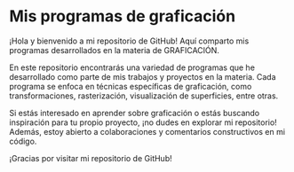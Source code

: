 # Mis programas de graficación
¡Hola y bienvenido a mi repositorio de GitHub! Aquí comparto mis programas desarrollados en la materia de GRAFICACIÓN.

En este repositorio encontrarás una variedad de programas que he desarrollado como parte de mis trabajos y proyectos en la materia. Cada programa se enfoca en técnicas específicas de graficación, como transformaciones, rasterización, visualización de superficies, entre otras.

Si estás interesado en aprender sobre graficación o estás buscando inspiración para tu propio proyecto, ¡no dudes en explorar mi repositorio! Además, estoy abierto a colaboraciones y comentarios constructivos en mi código.

¡Gracias por visitar mi repositorio de GitHub!

